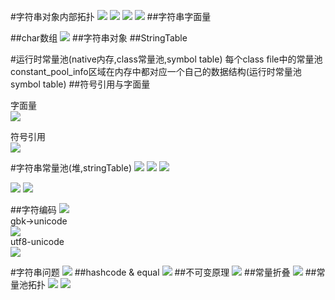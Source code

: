 #字符串对象内部拓扑
[](https://zhuanlan.zhihu.com/p/110307661)
![](.z_3_运行时_05_运行时常量池_字符串对象常量池_images/c804c413.png)
![](.z_3_运行时_05_运行时常量池_字符串对象常量池_images/5bcd312b.png)
![](.z_3_运行时_05_class常量池_运行时常量池_字符串对象常量池_images/c3c3e41b.png)
![](.z_3_运行时_05_运行时常量池_字符串对象常量池_images/6a55e413.png)
##字符串字面量

##char数组
![](.z_03_class常量池_运行时常量池_字符串对象常量池_images/9c9344c6.png)
##字符串对象
##StringTable

#运行时常量池(native内存,class常量池,symbol table)
每个class file中的常量池constant_pool_info区域在内存中都对应一个自己的数据结构(运行时常量池symbol table)
##符号引用与字面量

字面量  
![](.z_03_class常量池_运行时常量池_字符串对象常量池_images/01257258.png)

符号引用  
![](.z_03_class常量池_运行时常量池_字符串对象常量池_images/1ba2d2dd.png)

#字符串常量池(堆,stringTable)
![](.z_03_class常量池_运行时常量池_字符串对象常量池_images/4a3f604a.png)
![](.z_03_class常量池_运行时常量池_字符串对象常量池_images/b7315e4c.png)
![](.z_03_class常量池_运行时常量池_字符串对象常量池_images/3e0ae05c.png)

![](.z_03_class常量池_运行时常量池_字符串对象常量池_images/af6baebf.png)
![](.z_03_class常量池_运行时常量池_字符串对象常量池_images/412620aa.png)

##字符编码
![](.z_03_class常量池_运行时常量池_字符串对象常量池_images/9ebc9d4a.png)  
gbk->unicode  
![](.z_03_class常量池_运行时常量池_字符串对象常量池_images/8b9f9948.png)  
utf8-unicode  
![](.z_03_class常量池_运行时常量池_字符串对象常量池_images/2517c94e.png)

#字符串问题
[](https://javaguide.cn/java/basis/java-basic-questions-02.html#string)
![](.z_3_运行时_05_运行时常量池_字符串对象常量池_images/b7919693.png)
##hashcode & equal
![](.z_3_运行时_05_运行时常量池_字符串对象常量池_images/56507429.png)
##不可变原理
![](.z_3_运行时_05_运行时常量池_字符串对象常量池_images/0c8c14bb.png)
##常量折叠
![](.z_3_运行时_05_运行时常量池_字符串对象常量池_images/3bcc0568.png)
##常量池拓扑
![](.z_3_运行时_05_运行时常量池_字符串对象常量池_images/9a541eac.png)
![](.z_3_运行时_05_运行时常量池_字符串对象常量池_images/1c93a073.png)
